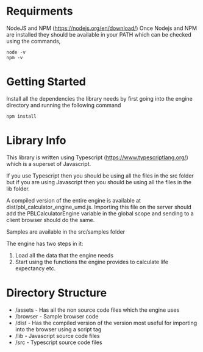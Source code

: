 # Requirments 
NodeJS and NPM (https://nodejs.org/en/download/)
Once Nodejs and NPM are installed they should be available in your PATH which can be checked using the commands,
```
node -v
npm -v
```

# Getting Started
Install all the dependencies the library needs by first going into the engine directory and running the following command
```
npm install
```

# Library Info
This library is written using Typescript (https://www.typescriptlang.org/) which is a superset of Javascript. 

If you use Typescript then you should be using all the files in the src folder but if you are using Javascript then you should be using all the files in the lib folder. 

A compiled version of the entire engine is available at dist/pbl_calculator_engine_umd.js. Importing this file on the server should add the PBLCalculatorEngine variable in the global scope and sending to a client browser should do the same.

Samples are available in the src/samples folder

The engine has two steps in it:
1. Load all the data that the engine needs
2. Start using the functions the engine provides to calculate life expectancy etc.

# Directory Structure
* /assets - Has all the non source code files which the engine uses
* /browser - Sample browser code
* /dist - Has the compiled version of the version most useful for importing into the browser using a script tag
* /lib - Javascript source code files
* /src - Typescript source code files
